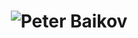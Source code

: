 <h1 align="center">
  <img src="https://raw.githubusercontent.com/peterbaikov/peterbaikov/master/name.svg" alt="Peter Baikov" />
</h1>









